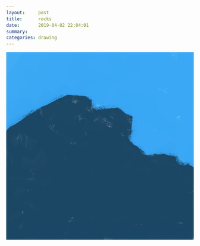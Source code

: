 ```yaml
---
layout:     post
title:      rocks
date:       2019-04-02 22:04:01
summary:    
categories: drawing
---
```

![rocks](/images/diary/rocks.png ".")
